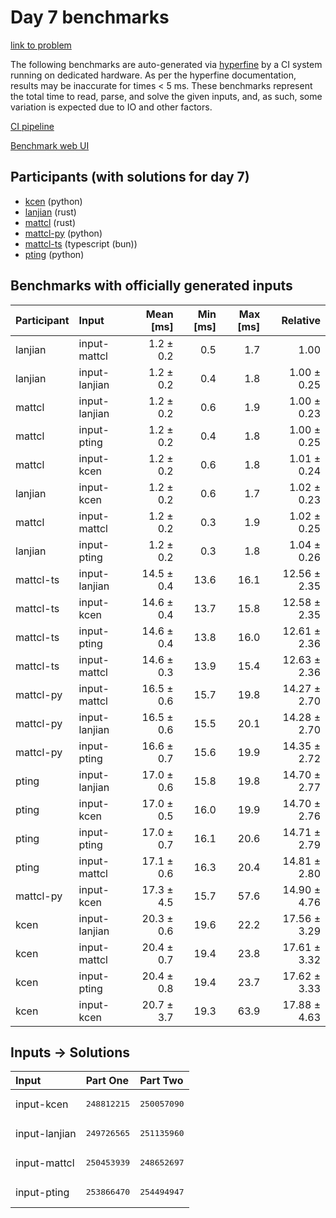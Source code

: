 # Day 7 benchmarks

[link to problem](https://adventofcode.com/2023/day/7)

The following benchmarks are auto-generated via
[hyperfine](https://github.com/sharkdp/hyperfine) by a CI system running on
dedicated hardware. As per the hyperfine documentation, results may be
inaccurate for times < 5 ms. These benchmarks represent the total time to read,
parse, and solve the given inputs, and, as such, some variation is expected due
to IO and other factors.

[CI pipeline](http://ci.papercode.net:8080/teams/main/pipelines/aoc2023)

[Benchmark web UI](https://aoc.ancalagon.black)


## Participants (with solutions for day 7)

- [kcen](https://github.com/kcen/aoc2023) (python)
- [lanjian](https://github.com/lanjian/aoc-2023) (rust)
- [mattcl](https://github.com/mattcl/aoc2023) (rust)
- [mattcl-py](https://github.com/mattcl/aoc2023-py) (python)
- [mattcl-ts](https://github.com/mattcl/aoc2023-js) (typescript (bun))
- [pting](https://github.com/pting/aoc2023) (python)


## Benchmarks with officially generated inputs

| Participant | Input | Mean [ms] | Min [ms] | Max [ms] | Relative |
|:---|:---|---:|---:|---:|---:|
| lanjian | input-mattcl | 1.2 ± 0.2 | 0.5 | 1.7 | 1.00 |
| lanjian | input-lanjian | 1.2 ± 0.2 | 0.4 | 1.8 | 1.00 ± 0.25 |
| mattcl | input-lanjian | 1.2 ± 0.2 | 0.6 | 1.9 | 1.00 ± 0.23 |
| mattcl | input-pting | 1.2 ± 0.2 | 0.4 | 1.8 | 1.00 ± 0.25 |
| mattcl | input-kcen | 1.2 ± 0.2 | 0.6 | 1.8 | 1.01 ± 0.24 |
| lanjian | input-kcen | 1.2 ± 0.2 | 0.6 | 1.7 | 1.02 ± 0.23 |
| mattcl | input-mattcl | 1.2 ± 0.2 | 0.3 | 1.9 | 1.02 ± 0.25 |
| lanjian | input-pting | 1.2 ± 0.2 | 0.3 | 1.8 | 1.04 ± 0.26 |
| mattcl-ts | input-lanjian | 14.5 ± 0.4 | 13.6 | 16.1 | 12.56 ± 2.35 |
| mattcl-ts | input-kcen | 14.6 ± 0.4 | 13.7 | 15.8 | 12.58 ± 2.35 |
| mattcl-ts | input-pting | 14.6 ± 0.4 | 13.8 | 16.0 | 12.61 ± 2.36 |
| mattcl-ts | input-mattcl | 14.6 ± 0.3 | 13.9 | 15.4 | 12.63 ± 2.36 |
| mattcl-py | input-mattcl | 16.5 ± 0.6 | 15.7 | 19.8 | 14.27 ± 2.70 |
| mattcl-py | input-lanjian | 16.5 ± 0.6 | 15.5 | 20.1 | 14.28 ± 2.70 |
| mattcl-py | input-pting | 16.6 ± 0.7 | 15.6 | 19.9 | 14.35 ± 2.72 |
| pting | input-lanjian | 17.0 ± 0.6 | 15.8 | 19.8 | 14.70 ± 2.77 |
| pting | input-kcen | 17.0 ± 0.5 | 16.0 | 19.9 | 14.70 ± 2.76 |
| pting | input-pting | 17.0 ± 0.7 | 16.1 | 20.6 | 14.71 ± 2.79 |
| pting | input-mattcl | 17.1 ± 0.6 | 16.3 | 20.4 | 14.81 ± 2.80 |
| mattcl-py | input-kcen | 17.3 ± 4.5 | 15.7 | 57.6 | 14.90 ± 4.76 |
| kcen | input-lanjian | 20.3 ± 0.6 | 19.6 | 22.2 | 17.56 ± 3.29 |
| kcen | input-mattcl | 20.4 ± 0.7 | 19.4 | 23.8 | 17.61 ± 3.32 |
| kcen | input-pting | 20.4 ± 0.8 | 19.4 | 23.7 | 17.62 ± 3.33 |
| kcen | input-kcen | 20.7 ± 3.7 | 19.3 | 63.9 | 17.88 ± 4.63 |


## Inputs -> Solutions

| Input | Part One | Part Two |
|:---|:---|:---|
|input-kcen|<pre>248812215</pre>|<pre>250057090</pre>|
|input-lanjian|<pre>249726565</pre>|<pre>251135960</pre>|
|input-mattcl|<pre>250453939</pre>|<pre>248652697</pre>|
|input-pting|<pre>253866470</pre>|<pre>254494947</pre>|